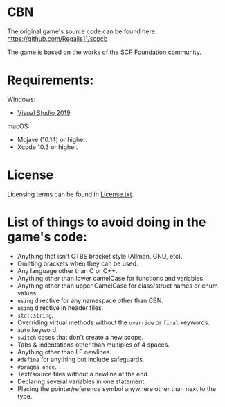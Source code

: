 # CBN

The original game's source code can be found here: https://github.com/Regalis11/scpcb

The game is based on the works of the [SCP Foundation community][scp-wiki].

# Requirements:
Windows:
* [Visual Studio 2019][vs2019].

macOS:
* Mojave (10.14) or higher.
* Xcode 10.3 or higher.

# License
Licensing terms can be found in [License.txt](Content/License.txt).

# List of things to avoid doing in the game's code:

* Anything that isn't OTBS bracket style (Allman, GNU, etc).
* Omitting brackets when they can be used.
* Any language other than C or C++.
* Anything other than lower camelCase for functions and variables.
* Anything other than upper CamelCase for class/struct names or enum values.
* `using` directive for any namespace other than CBN.
* `using` directive in header files.
* `std::string`.
* Overriding virtual methods without the `override` or `final` keywords.
* `auto` keyword.
* `switch` cases that don't create a new scope.
* Tabs & indentations other than multiples of 4 spaces.
* Anything other than LF newlines.
* `#define` for anything but include safeguards.
* `#pragma once`.
* Text/source files without a newline at the end.
* Declaring several variables in one statement.
* Placing the pointer/reference symbol anywhere other than next to the type.

[vs2019]: https://visualstudio.microsoft.com/vs/
[scp-wiki]: http://www.scp-wiki.net/
[cc3.0]: http://creativecommons.org/licenses/by-sa/3.0/
